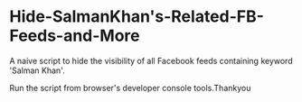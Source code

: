 # Hide-SalmanKhan's-Related-FB-Feeds-and-More
A naive script to hide the visibility of all Facebook feeds containing keyword 'Salman Khan'.

Run the script from browser's developer console tools.Thankyou
